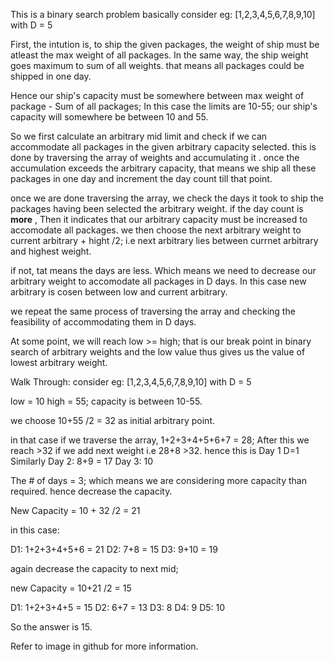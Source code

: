 This is a binary search problem basically
consider eg: [1,2,3,4,5,6,7,8,9,10] with D = 5

First, the intution is, to ship the given packages, the weight of ship must be atleast the max weight of all packages. In the same way, the ship weight goes maximum to sum of all weights. that means all packages could be shipped in one day.

Hence our ship's capacity must be somewhere between max weight of package - Sum of all packages;
In this case the limits are 10-55; our ship's capacity will somewhere be between 10 and 55.

So we first calculate an arbitrary mid limit and check if we can accommodate all packages in the given arbitrary capacity selected. 
this is done by traversing the array of weights and accumulating it . once the accumulation exceeds the arbitrary capacity, that means we ship all these packages in one day and increment the day count till that point.

once we are done traversing the array, we check the days it took to ship the packages having been selected the arbitrary weight. if the day count is **more** , Then it indicates that our arbitrary capacity must be increased to accomodate all packages. we then choose the next arbitrary weight to current arbitrary + hight /2; i.e next arbitrary lies between currnet arbitrary and highest weight.

if not, tat means the days are less. Which means we need to decrease our arbitrary weight to accomodate all packages in D days. In this case new arbitrary is cosen between low and current arbitrary.

we repeat the same process of traversing the array and checking the feasibility of accommodating them in D days. 

At some point, we will reach low >= high; that is our break point in binary search of arbitrary weights and the low value thus gives us the value of lowest arbitrary weight.

Walk Through:
consider eg: [1,2,3,4,5,6,7,8,9,10] with D = 5

low = 10 high = 55; capacity is between 10-55.

we choose 10+55 /2 = 32 as initial arbitrary point.

in that case if we traverse the array, 
1+2+3+4+5+6+7 = 28; After this we reach >32 if we add next weight i.e 28+8 >32.
hence this is Day 1 D=1
Similarly Day 2:
8+9 = 17
Day 3: 
10

The # of days = 3; which means we are considering more capacity than required. hence decrease the capacity.

New Capacity = 10 + 32 /2 = 21

in this case:

D1:
1+2+3+4+5+6 = 21
D2: 7+8 = 15
D3: 9+10 = 19

again decrease the capacity to next mid;

new Capacity = 10+21 /2 = 15

D1: 1+2+3+4+5 = 15
D2: 6+7 = 13
D3: 8
D4: 9
D5: 10

So the answer is 15.

Refer to image in github for more information.


